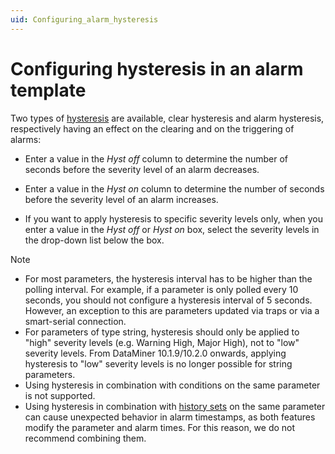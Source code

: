 ```yaml
---
uid: Configuring_alarm_hysteresis
---
```


# Configuring hysteresis in an alarm template

Two types of [hysteresis](xref:Alarm_hysteresis) are available, clear hysteresis and alarm hysteresis, respectively having an effect on the clearing and on the triggering of alarms:

- Enter a value in the *Hyst off* column to determine the number of seconds before the severity level of an alarm decreases.

- Enter a value in the *Hyst on* column to determine the number of seconds before the severity level of an alarm increases.

- If you want to apply hysteresis to specific severity levels only, when you enter a value in the *Hyst off* or *Hyst on* box, select the severity levels in the drop-down list below the box.

> [!NOTE]
>
> - For most parameters, the hysteresis interval has to be higher than the polling interval. For example, if a parameter is only polled every 10 seconds, you should not configure a hysteresis interval of 5 seconds. However, an exception to this are parameters updated via traps or via a smart-serial connection.
> - For parameters of type string, hysteresis should only be applied to "high" severity levels (e.g. Warning High, Major High), not to "low" severity levels. From DataMiner 10.1.9/10.2.0 onwards, applying hysteresis to "low" severity levels is no longer possible for string parameters.
> - Using hysteresis in combination with conditions on the same parameter is not supported.
> - Using hysteresis in combination with [history sets](xref:Protocol.Params.Param-historySet) on the same parameter can cause unexpected behavior in alarm timestamps, as both features modify the parameter and alarm times. For this reason, we do not recommend combining them.
